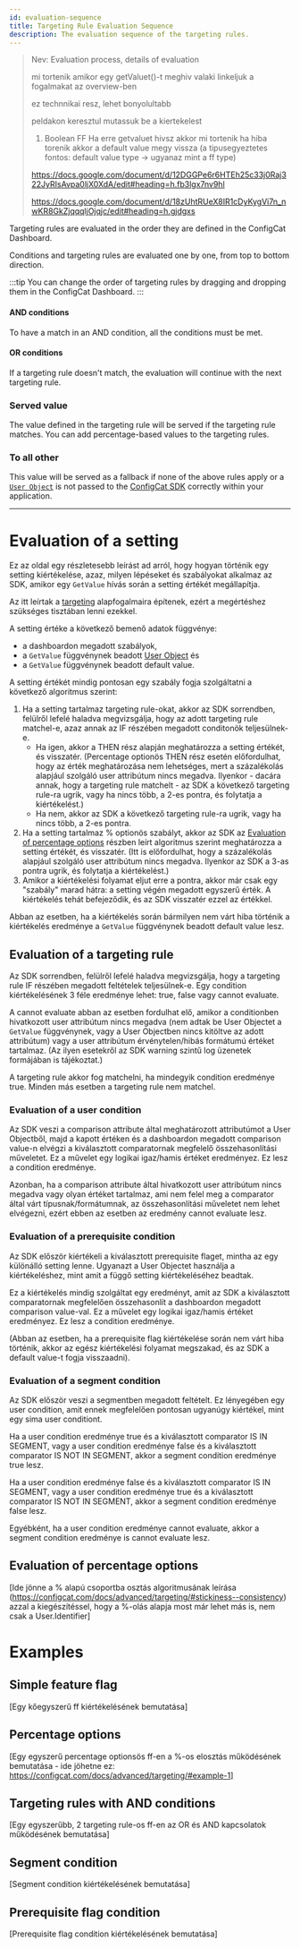 ```yaml
---
id: evaluation-sequence
title: Targeting Rule Evaluation Sequence
description: The evaluation sequence of the targeting rules.
---
```


> Nev: Evaluation process, details of evaluation
>
> mi tortenik amikor egy getValuet()-t meghiv valaki
> linkeljuk a fogalmakat az overview-ben
>
> ez technnikai resz, lehet bonyolultabb
> 
> peldakon keresztul mutassuk be a kiertekelest
>
> 1. Boolean FF
> Ha erre getvaluet hivsz akkor mi tortenik
> ha hiba torenik akkor a default value megy vissza
> (a tipusegyeztetes fontos: default value type -> ugyanaz mint a ff type)
>
> https://docs.google.com/document/d/12DGGPe6r6HTEh25c33j0Raj322JyRIsAvpa0ljX0XdA/edit#heading=h.fb3lgx7nv9hl
>
> https://docs.google.com/document/d/18zUhtRUeX8IR1cDyKygVi7n_nwKR8GkZjqqqljOjqjc/edit#heading=h.gjdgxs
>
>
> 

Targeting rules are evaluated in the order they are defined in the ConfigCat Dashboard.

Conditions and targeting rules are evaluated one by one, from top to bottom direction.

:::tip
You can change the order of targeting rules by dragging and dropping them in the ConfigCat Dashboard.
:::

#### AND conditions
To have a match in an AND condition, all the conditions must be met.

#### OR conditions
If a targeting rule doesn't match, the evaluation will continue with the next targeting rule.

### Served value
The value defined in the targeting rule will be served if the targeting rule matches. You can add percentage-based values to the targeting rules.

### To all other

This value will be served as a fallback if none of the above rules apply or a [`User Object`](advanced/user-object.md) is not passed to the [ConfigCat SDK](sdk-reference/overview.md) correctly within your application.







---




# Evaluation of a setting

Ez az oldal egy részletesebb leírást ad arról, hogy hogyan történik egy setting kiértékelése, azaz, milyen lépéseket
és szabályokat alkalmaz az SDK, amikor egy `GetValue` hívás során a setting értékét megállapítja.

Az itt leírtak a [targeting](link-a-Targeting-Overview-oldalra) alapfogalmaira építenek, ezért a megértéshez szükséges
tisztában lenni ezekkel.

A setting értéke a következő bemenő adatok függvénye:
* a dashboardon megadott szabályok,
* a `GetValue` függvénynek beadott [User Object](link-a-User-Object-oldalra) és
* a `GetValue` függvénynek beadott default value.

A setting értékét mindig pontosan egy szabály fogja szolgáltatni a következő algoritmus szerint:

1. Ha a setting tartalmaz targeting rule-okat, akkor az SDK sorrendben, felülről lefelé haladva megvizsgálja, hogy az
   adott targeting rule matchel-e, azaz annak az IF részében megadott conditonök teljesülnek-e.
   * Ha igen, akkor a THEN rész alapján meghatározza a setting értékét, és visszatér. (Percentage optionös THEN rész
     esetén előfordulhat, hogy az érték meghatározása nem lehetséges, mert a százalékolás alapjául szolgáló user
     attribútum nincs megadva. Ilyenkor - dacára annak, hogy a targeting rule matchelt - az SDK a következő targeting
     rule-ra ugrik, vagy ha nincs több, a 2-es pontra, és folytatja a kiértékelést.)
   * Ha nem, akkor az SDK a következő targeting rule-ra ugrik, vagy ha nincs több, a 2-es pontra.
2. Ha a setting tartalmaz % optionös szabályt, akkor az SDK az [Evaluation of percentage options](#link) részben leírt
   algoritmus szerint meghatározza a setting értékét, és visszatér. (Itt is előfordulhat, hogy a százalékolás alapjául
   szolgáló user attribútum nincs megadva. Ilyenkor az SDK a 3-as pontra ugrik, és folytatja a kiértékelést.)
3. Amikor a kiértékelési folyamat eljut erre a pontra, akkor már csak egy "szabály" marad hátra:
   a setting végén megadott egyszerű érték. A kiértékelés tehát befejeződik, és az SDK visszatér ezzel az értékkel.

Abban az esetben, ha a kiértékelés során bármilyen nem várt hiba történik a kiértékelés eredménye a `GetValue`
függvénynek beadott default value lesz.

## Evaluation of a targeting rule

Az SDK sorrendben, felülről lefelé haladva megvizsgálja, hogy a targeting rule IF részében megadott feltételek
teljesülnek-e. Egy condition kiértékelésének 3 féle eredménye lehet: true, false vagy cannot evaluate.

A cannot evaluate abban az esetben fordulhat elő, amikor a conditionben hivatkozott user attribútum nincs megadva
(nem adtak be User Objectet a `GetValue` függvénynek, vagy a User Objectben nincs kitöltve az adott attribútum)
vagy a user attribútum érvénytelen/hibás formátumú értéket tartalmaz. (Az ilyen esetekről az SDK warning szintű log
üzenetek formájában is tájékoztat.)

A targeting rule akkor fog matchelni, ha mindegyik condition eredménye true. Minden más esetben a targeting rule
nem matchel.

### Evaluation of a user condition

Az SDK veszi a comparison attribute által meghatározott attributúmot a User Objectből, majd a kapott értéken és
a dashboardon megadott comparison value-n elvégzi a kiválasztott comparatornak megfelelő összehasonlítási műveletet.
Ez a művelet egy logikai igaz/hamis értéket eredményez. Ez lesz a condition eredménye.

Azonban, ha a comparison attribute által hivatkozott user attribútum nincs megadva vagy olyan értéket tartalmaz,
ami nem felel meg a comparator által várt típusnak/formátumnak, az összehasonlítási műveletet nem lehet elvégezni,
ezért ebben az esetben az eredmény cannot evaluate lesz.

### Evaluation of a prerequisite condition

Az SDK először kiértékeli a kiválasztott prerequisite flaget, mintha az egy különálló setting lenne.
Ugyanazt a User Objectet használja a kiértékeléshez, mint amit a függő setting kiértékeléséhez beadtak.

Ez a kiértékelés mindig szolgáltat egy eredményt, amit az SDK a kiválasztott comparatornak megfelelően összehasonlít a
dashboardon megadott comparison value-val. Ez a művelet egy logikai igaz/hamis értéket eredményez. Ez lesz a condition
eredménye.

(Abban az esetben, ha a prerequisite flag kiértékelése során nem várt hiba történik, akkor az egész kiértékelési
folyamat megszakad, és az SDK a default value-t fogja visszaadni).

### Evaluation of a segment condition

Az SDK először veszi a segmentben megadott feltételt. Ez lényegében egy user condition, amit ennek megfelelően pontosan
ugyanúgy kiértékel, mint egy sima user conditiont.

Ha a user condition eredménye true és a kiválasztott comparator IS IN SEGMENT, vagy a user condition eredménye false és
a kiválasztott comparator IS NOT IN SEGMENT, akkor a segment condition eredménye true lesz.

Ha a user condition eredménye false és a kiválasztott comparator IS IN SEGMENT, vagy a user condition eredménye true és
a kiválasztott comparator IS NOT IN SEGMENT, akkor a segment condition eredménye false lesz.

Egyébként, ha a user condition eredménye cannot evaluate, akkor a segment condition eredménye is cannot evaluate lesz.

## Evaluation of percentage options

[Ide jönne a % alapú csoportba osztás algoritmusának leírása (https://configcat.com/docs/advanced/targeting/#stickiness--consistency)
azzal a kiegészítéssel, hogy a %-olás alapja most már lehet más is, nem csak a User.Identifier]

# Examples

## Simple feature flag

[Egy kőegyszerű ff kiértékelésének bemutatása]

## Percentage options

[Egy egyszerű percentage optionsös ff-en a %-os elosztás működésének bemutatása - ide jöhetne ez: https://configcat.com/docs/advanced/targeting/#example-1]

## Targeting rules with AND conditions

[Egy egyszerűbb, 2 targeting rule-os ff-en az OR és AND kapcsolatok működésének bemutatása]

## Segment condition

[Segment condition kiértékelésének bemutatása]

## Prerequisite flag condition

[Prerequisite flag condition kiértékelésének bemutatása]